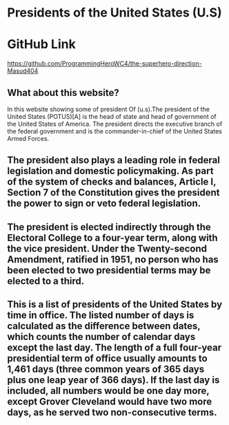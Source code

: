 # Presidents of the United States (U.S)

# GitHub Link
https://github.com/ProgrammingHeroWC4/the-superhero-direction-Masud404

## What about this website?
In this website showing some of president Of (u.s).The president of the United States (POTUS)[A] is the head of state and head of government of the United States of America. The president directs the executive branch of the federal government and is the commander-in-chief of the United States Armed Forces. 

## The president also plays a leading role in federal legislation and domestic policymaking. As part of the system of checks and balances, Article I, Section 7 of the Constitution gives the president the power to sign or veto federal legislation. 

## The president is elected indirectly through the Electoral College to a four-year term, along with the vice president. Under the Twenty-second Amendment, ratified in 1951, no person who has been elected to two presidential terms may be elected to a third.

## This is a list of presidents of the United States by time in office. The listed number of days is calculated as the difference between dates, which counts the number of calendar days except the last day. The length of a full four-year presidential term of office usually amounts to 1,461 days (three common years of 365 days plus one leap year of 366 days). If the last day is included, all numbers would be one day more, except Grover Cleveland would have two more days, as he served two non-consecutive terms.



